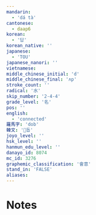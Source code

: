 ```yaml
---
mandarin:
  - 'dá tà'
cantonese:
  - daap6
korean:
  - '답'
korean_native: ''
japanese:
  - 'TOU'
japanese_nanori: ''
vietnamese:
middle_chinese_initial: 'd'
middle_chinese_final: 'ʌp'
stroke_count: ''
radical: '水'
skip_number: '2-4-4'
grade_level: '名'
pos: ''
english:
  - 'connected'
羅馬字: 'dob'
韓文: '돕'
joyo_level: ''
hsk_level: ''
hanmun_edu_level: ''
danayo_id: 8074
mc_id: 3276
graphemic_classification: '會意'
stand_in: 'FALSE'
aliases:
---
```


# Notes

